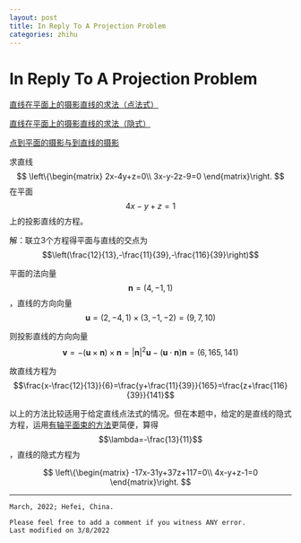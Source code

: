 ```yaml
---
layout: post
title: In Reply To A Projection Problem
categories: zhihu
---
```


# In Reply To A Projection Problem

[直线在平面上的摄影直线的求法（点法式）](https://www.zhihu.com/question/54139298/answer/2372811421)

[直线在平面上的摄影直线的求法（隐式）](https://www.zhihu.com/question/54139298/answer/1141428282)

[点到平面的摄影与到直线的摄影](https://www.zhihu.com/question/301830492/answer/2122446563)

求直线
$$
\left\{\begin{matrix}
2x-4y+z=0\\
3x-y-2z-9=0
\end{matrix}\right.
$$
在平面 $$4x-y+z=1$$ 上的投影直线的方程。

解：联立3个方程得平面与直线的交点为 $$\left(\frac{12}{13},-\frac{11}{39},-\frac{116}{39}\right)$$

平面的法向量 $$\bm{n}=\left(4,-1,1\right)$$，直线的方向向量 $$\bm{u}=\left(2,-4,1\right)\times\left(3,-1,-2\right)=\left(9,7,10\right)$$

则投影直线的方向向量 $$\bm{v}=-\left(\bm{u}\times\bm{n}\right)\times\bm{n}=\lvert\bm{n}\rvert^2\bm{u}-\left(\bm{u}\cdot\bm{n}\right)\bm{n}=\left(6,165,141\right)$$

故直线方程为 $$\frac{x-\frac{12}{13}}{6}=\frac{y+\frac{11}{39}}{165}=\frac{z+\frac{116}{39}}{141}$$

以上的方法比较适用于给定直线点法式的情况。但在本题中，给定的是直线的隐式方程，运用[有轴平面束的方法](https://www.zhihu.com/question/54139298/answer/1141428282)更简便，算得 $$\lambda=-\frac{13}{11}$$，直线的隐式方程为

$$
\left\{\begin{matrix}
-17x-31y+37z+117=0\\
4x-y+z-1=0
\end{matrix}\right.
$$

---

```text
March, 2022; Hefei, China.

Please feel free to add a comment if you witness ANY error.
Last modified on 3/8/2022
```
